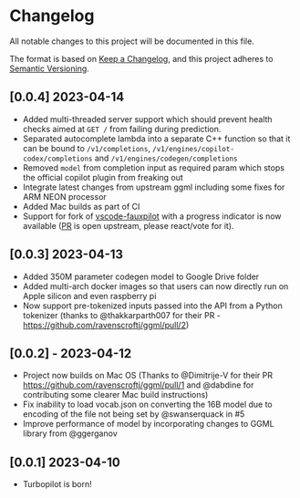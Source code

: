 # Changelog

All notable changes to this project will be documented in this file.

The format is based on [Keep a Changelog](https://keepachangelog.com/en/1.0.0/),
and this project adheres to [Semantic Versioning](https://semver.org/spec/v2.0.0.html).

## [0.0.4] 2023-04-14

- Added multi-threaded server support which should prevent health checks aimed at `GET /` from failing during prediction.
- Separated autocomplete lambda into a separate C++ function so that it can be bound to `/v1/completions`, `/v1/engines/copilot-codex/completions` and `/v1/engines/codegen/completions`
- Removed `model` from completion input as required param which stops the official copilot plugin from freaking out
- Integrate latest changes from upstream ggml including some fixes for ARM NEON processor
- Added Mac builds as part of CI
- Support for fork of [vscode-fauxpilot](https://github.com/ravenscroftj/vscode-fauxpilot) with a progress indicator is now available ([PR](https://github.com/Venthe/vscode-fauxpilot/pull/26) is open upstream, please react/vote for it).


## [0.0.3] 2023-04-13

- Added 350M parameter codegen model to Google Drive folder
- Added multi-arch docker images so that users can now directly run on Apple silicon and even raspberry pi
- Now support pre-tokenized inputs passed into the API from a Python tokenizer (thanks to @thakkarparth007 for their PR - https://github.com/ravenscroftj/ggml/pull/2)


## [0.0.2] - 2023-04-12

- Project now builds on Mac OS (Thanks to @Dimitrije-V for their PR https://github.com/ravenscroftj/ggml/pull/1 and @dabdine for contributing some clearer Mac build instructions)
- Fix inability to load vocab.json on converting the 16B model due to encoding of the file not being set by @swanserquack in #5
- Improve performance of model by incorporating changes to GGML library from @ggerganov


## [0.0.1] 2023-04-10

- Turbopilot is born!